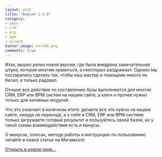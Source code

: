 ```yaml
---
layout: post
title: "Версия 1.4.0"
category: 
- news
- crm
- erp
- bpm
- wizard
banner_image: ver140.png
comments: true
---
```


Итак, вышел релиз новой версии, где была внедрена замечательная штука, которая многим нравиться, а некоторых раздражает. Однако мы постарались сделать так, чтобы наш мастер и помощник никого не бесил, а только радовал.

Отныне все действия по составлению базы выполняются для многих CRM, ERP или BPM систем на нашем сайте, а ключ и прочее нужно только для нативных модулей.

Что это означает в конечном итоге: делаете все что нужно на нашем сайте, никуда не переходя, а у себя в CRM, ERP или BPM системе только загружаете готовый результат и пользуйтесь своей базой, но у такой схемы взаимодействия есть и минусы.

О минусах, плюсах, методе работы и инструкцию по пользованию читайте в новой статье на Мегамозге:

<a href="http://megamozg.ru/company/lead4crm/blog/19720/" target="_blank" class="btn">Открыть в новом окне...</a>